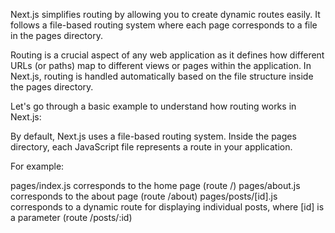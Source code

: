 Next.js simplifies routing by allowing you to create dynamic routes easily. It follows a file-based routing system where each page corresponds to a file in the pages directory.


Routing is a crucial aspect of any web application as it defines how different URLs (or paths) map to different views or pages within the application. In Next.js, routing is handled automatically based on the file structure inside the pages directory.

Let's go through a basic example to understand how routing works in Next.js:

By default, Next.js uses a file-based routing system. Inside the pages directory, each JavaScript file represents a route in your application.

For example:

pages/index.js corresponds to the home page (route /)
pages/about.js corresponds to the about page (route /about)
pages/posts/[id].js corresponds to a dynamic route for displaying individual posts, where [id] is a parameter (route /posts/:id)
